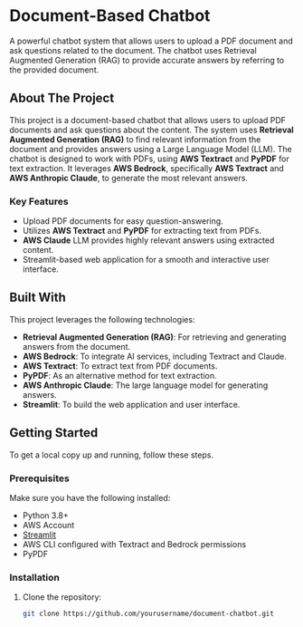 # Document-Based Chatbot

A powerful chatbot system that allows users to upload a PDF document and ask questions related to the document. The chatbot uses Retrieval Augmented Generation (RAG) to provide accurate answers by referring to the provided document.



## About The Project

This project is a document-based chatbot that allows users to upload PDF documents and ask questions about the content. The system uses **Retrieval Augmented Generation (RAG)** to find relevant information from the document and provides answers using a Large Language Model (LLM). The chatbot is designed to work with PDFs, using **AWS Textract** and **PyPDF** for text extraction. It leverages **AWS Bedrock**, specifically **AWS Textract** and **AWS Anthropic Claude**, to generate the most relevant answers.

### Key Features
- Upload PDF documents for easy question-answering.
- Utilizes **AWS Textract** and **PyPDF** for extracting text from PDFs.
- **AWS Claude** LLM provides highly relevant answers using extracted content.
- Streamlit-based web application for a smooth and interactive user interface.

## Built With

This project leverages the following technologies:
- **Retrieval Augmented Generation (RAG)**: For retrieving and generating answers from the document.
- **AWS Bedrock**: To integrate AI services, including Textract and Claude.
- **AWS Textract**: To extract text from PDF documents.
- **PyPDF**: As an alternative method for text extraction.
- **AWS Anthropic Claude**: The large language model for generating answers.
- **Streamlit**: To build the web application and user interface.

## Getting Started

To get a local copy up and running, follow these steps.

### Prerequisites

Make sure you have the following installed:
- Python 3.8+
- AWS Account
- [Streamlit](https://docs.streamlit.io/library/get-started/installation)
- AWS CLI configured with Textract and Bedrock permissions
- PyPDF

### Installation

1. Clone the repository:
   ```bash
   git clone https://github.com/yourusername/document-chatbot.git